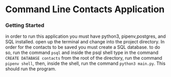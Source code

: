 # Command Line Contacts Application

### Getting Started

in order to run this application you must have python3, pipenv,postgres, and SQL installed. open up the terminal and change into the project directory. In order for the contacts to be saved you must create a SQL database. to do so, run the command `psql` and inside the psql shell type in the command `CREATE DATABASE contacts` from the root of the directory, run the command `pipenv shell`, then, inside the shell, run the command `python3 main.py`. This should run the program.
